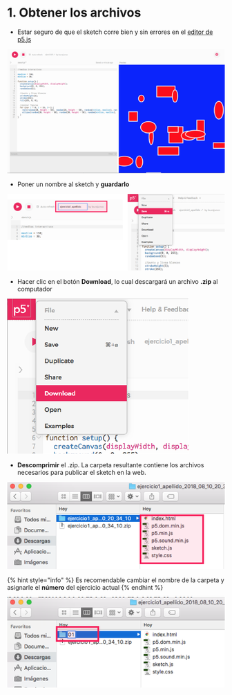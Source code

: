 # 1. Obtener los archivos



* Estar seguro de que el sketch corre bien y sin errores en el [editor de p5.js](http://alpha.editor.p5js.org/)

![](../.gitbook/assets/captura-de-pantalla-2018-08-10-a-las-3.15.49-p.m..png)



* Poner un nombre al sketch y **guardarlo**

![](../.gitbook/assets/renombrar-y-guardar-01.png)



*  Hacer clic en el botón **Download**, lo cual descargará un archivo **.zip** al computador

![](../.gitbook/assets/03.png)



* **Descomprimir** el .zip. La carpeta resultante contiene los archivos necesarios para publicar el sketch en la web.

![](../.gitbook/assets/archivos-04.png)

{% hint style="info" %}
Es recomendable cambiar el nombre de la carpeta y asignarle el **número** del ejercicio actual
{% endhint %}

![](../.gitbook/assets/archivos-03.png)



